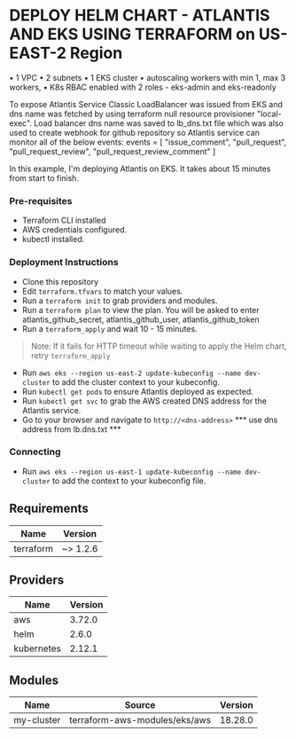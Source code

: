 # DEPLOY HELM CHART - ATLANTIS AND EKS USING TERRAFORM on US-EAST-2 Region
• 1 VPC
• 2 subnets
• 1 EKS cluster
• autoscaling workers with min 1, max 3 workers,
• K8s RBAC enabled with 2 roles - eks-admin and eks-readonly

To expose Atlantis Service Classic LoadBalancer was issued from EKS and dns name was fetched by using terraform null resource   provisioner "local-exec". Load balancer dns name was saved to lb_dns.txt file which was also used to create webhook for github repository so Atlantis service can monitor all of the below events:
 events = [
    "issue_comment",
    "pull_request",
    "pull_request_review",
    "pull_request_review_comment"
  ]

 In this example, I'm deploying Atlantis on EKS. It takes about 15 minutes from start to finish. 
### Pre-requisites

* Terraform CLI installed
* AWS credentials configured.
* kubectl installed.

### Deployment Instructions
* Clone this repository
* Edit ```terraform.tfvars``` to match your values.
* Run a ```terraform init``` to grab providers and modules.
* Run a ```terraform plan``` to view the plan. You will be asked to enter atlantis_github_secret, atlantis_github_user, atlantis_github_token
* Run a ```terraform_apply``` and wait 10 - 15 minutes. 
>Note: If it fails for HTTP timeout while waiting to apply the Helm chart, retry ```terraform_apply```
* Run ```aws eks --region us-east-2 update-kubeconfig --name dev-cluster``` to add the cluster context to your kubeconfig.
* Run ```kubectl get pods``` to ensure Atlantis deployed as expected.
* Run ```kubectl get svc``` to grab the AWS created DNS address for the Atlantis service.
* Go to your browser and navigate to ```http://<dns-address>``` *** use dns address from lb.dns.txt ***


### Connecting
* Run ```aws eks --region us-east-1 update-kubeconfig --name dev-cluster``` to add the context to your kubeconfig file.

## Requirements

| Name | Version |
|------|---------|
| terraform | ~> 1.2.6 |

## Providers

| Name | Version |
|------|---------|
| aws | 3.72.0 |
| helm | 2.6.0 |
| kubernetes | 2.12.1 |

## Modules

| Name | Source | Version |
|------|--------|---------|
| my-cluster | terraform-aws-modules/eks/aws | 18.28.0 |